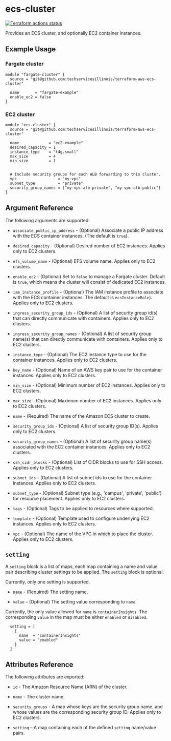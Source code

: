 # ecs-cluster

[![Terraform actions status](https://github.com/techservicesillinois/terraform-aws-ecs-cluster/workflows/terraform/badge.svg)](https://github.com/techservicesillinois/terraform-aws-ecs-cluster/actions)

Provides an ECS cluster, and optionally EC2 container instances.

Example Usage
-----------------

### Fargate cluster

```hcl
module "fargate-cluster" {
  source = "git@github.com:techservicesillinois/terraform-aws-ecs-cluster"

  name       = "fargate-example"
  enable_ec2 = false
}
```
### EC2 cluster

```hcl
module "ecs-cluster" {
  source = "git@github.com:techservicesillinois/terraform-aws-ecs-cluster"

  name             = "ec2-example"
  desired_capacity = 1
  instance_type    = "t4g.small"
  max_size         = 4
  min_size         = 1


  # Include security groups for each ALB forwarding to this cluster.
  vpc                  = "my-vpc"
  subnet_type          = "private"
  security_group_names = ["my-vpc-alb-private", "my-vpc-alb-public"]
}
```

Argument Reference
-----------------

The following arguments are supported:

* `associate_public_ip_address` - (Optional) Associate a public IP
  address with the ECS container instances. (The default is `true`).

* `desired_capacity` - (Optional) Desired number of EC2 instances.
  Applies only to EC2 clusters.

* `efs_volume_name` - (Optional) EFS volume name. Applies only to EC2 clusters.

* `enable_ec2` - (Optional) Set to `false` to manage a Fargate cluster.
Default is `true`, which means the cluster will consist of
dedicated EC2 instances.

* `iam_instance_profile` - (Optional) The IAM instance profile to
   associate with the ECS container instances. The default is
   `ecsInstanceRole`). Applies only to EC2 clusters.

* `ingress_security_group_ids` - (Optional) A list of security group
  id(s) that can directly communicate with containers. Applies only to EC2 clusters.

* `ingress_security_group_names` - (Optional) A list of security group
  name(s) that can directly communicate with containers. Applies only to EC2 clusters.

* `instance_type` - (Optional) The EC2 instance type to use for the
  container instances. Applies only to EC2 clusters.

* `key_name` - (Optional) Name of an AWS key pair to use for the
  container instances. Applies only to EC2 clusters.

* `min_size` - (Optional) Minimum number of EC2 instances.
  Applies only to EC2 clusters.

* `max_size` - (Optional) Maximum number of EC2 instances.
  Applies only to EC2 clusters.

* `name` - (Required) The name of the Amazon ECS cluster to create.

* `security_group_ids` - (Optional) A list of security group ID(s).
Applies only to EC2 clusters.

* `security_group_names` - (Optional) A list of security group name(s)
  associated with the EC2 container instances. Applies only to EC2 clusters.

* `ssh_cidr_blocks` - (Optional) List of CIDR blocks to use for SSH
  access. Applies only to EC2 clusters.

* `subnet_ids` - (Optional) A list of subnet ids to use for the
  container instances. Applies only to EC2 clusters.

* `subnet_type` - (Optional) Subnet type (e.g., 'campus', 'private', 'public') for resource placement. Applies only to EC2 clusters.

* `tags` - (Optional) Tags to be applied to resources where supported.
 
* `template` - (Optional) Template used to configure underlying EC2
  instances. Applies only to EC2 clusters.

* `vpc` - (Optional) The name of the VPC in which to place the cluster.
Applies only to EC2 clusters.

`setting`
-------

A `setting` block is a list of maps, each map containing a name and value pair
describing cluster settings to be applied. The `setting` block is optional.

Currently, only one setting is supported.

* `name` - (Required) The setting name.

* `value` – (Optional) The setting value corresponding to `name`.

Currently, the only value allowed for `name` is `containerInsights`. The
corresponding `value` in the map must be either `enabled` or `disabled`.

```
  setting = [
    {
      name  = "containerInsights"
      value = "enabled"
    }
  ]
```

Attributes Reference
--------------------

The following attributes are exported:

* `id` - The Amazon Resource Name (ARN) of the cluster.

* `name` - The cluster name.

* `security_groups` - A map whose keys are the security group name, and whose values are the corresponding security group ID. Applies only to EC2 clusters. 

* `setting` – A map containing each of the defined `setting` name/value pairs.

